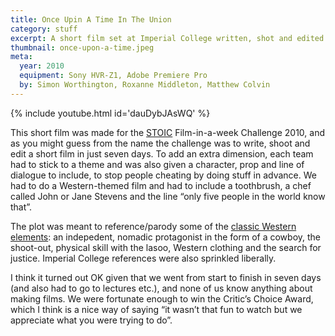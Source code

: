 ```yaml
---
title: Once Upin A Time In The Union
category: stuff
excerpt: A short film set at Imperial College written, shot and edited in a week.
thumbnail: once-upon-a-time.jpeg
meta:
  year: 2010
  equipment: Sony HVR-Z1, Adobe Premiere Pro
  by: Simon Worthington, Roxanne Middleton, Matthew Colvin
---
```


{% include youtube.html id='dauDybJAsWQ' %}

This short film was made for the [STOIC](http://www.stoictv.com/ "STOIC TV") Film-in-a-week Challenge 2010, and as you might guess from the name the challenge was to write, shoot and edit a short film in just seven days. To add an extra dimension, each team had to stick to a theme and was also given a character, prop and line of dialogue to include, to stop people cheating by doing stuff in advance. We had to do a Western-themed film and had to include a toothbrush, a chef called John or Jane Stevens and the line “only five people in the world know that”.

The plot was meant to reference/parody some of the [classic Western elements](http://www.filmsite.org/westernfilms.html): an indepedent, nomadic protagonist in the form of a cowboy, the shoot-out, physical skill with the lasoo, Western clothing and the search for justice. Imperial College references were also sprinkled liberally.

I think it turned out OK given that we went from start to finish in seven days (and also had to go to lectures etc.), and none of us know anything about making films. We were fortunate enough to win the Critic’s Choice Award, which I think is a nice way of saying “it wasn’t that fun to watch but we appreciate what you were trying to do”.
